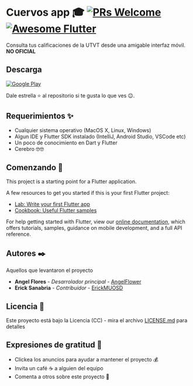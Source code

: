 # Cuervos app 🎓 [![PRs Welcome](https://img.shields.io/badge/PRs-welcome-brightgreen.svg?style=flat-square)](http://makeapullrequest.com) <a href="https://github.com/Solido/awesome-flutter"><img alt="Awesome Flutter" src="https://img.shields.io/badge/Awesome-Flutter-blue.svg?longCache=true&style=flat-square" /></a>

Consulta tus calificaciones de la UTVT desde una amigable interfaz móvil.
**NO OFICIAL**

## Descarga

[![Google Play](https://img.shields.io/badge/Google%20Play-Android-blue.svg?style=flat-square)](https://play.google.com/store/apps/details?id=com.cabisolutions.cuervos)

Dale estrella ⭐ al repositorio si te gusta lo que ves 😉.

## Requerimientos ✨
* Cualquier sistema operativo (MacOS X, Linux, Windows)
* Algun IDE y Flutter SDK instalado (IntelliJ, Android Studio, VSCode etc)
* Un poco de conocimiento en Dart y Flutter
* Cerebro 🤓🤓
## Comenzando 🚀

This project is a starting point for a Flutter application.

A few resources to get you started if this is your first Flutter project:

- [Lab: Write your first Flutter app](https://flutter.io/docs/get-started/codelab)
- [Cookbook: Useful Flutter samples](https://flutter.io/docs/cookbook)

For help getting started with Flutter, view our 
[online documentation](https://flutter.io/docs), which offers tutorials, 
samples, guidance on mobile development, and a full API reference.
## Autores ✒️

Aquellos que levantaron el proyecto

* **Angel Flores** - *Desarrolador principal* - [AngelFlower](https://github.com/angelflower)
* **Erick Sanabria** - *Contribuidor* - [ErickMUOSD](https://github.com/ErickMUOSD)

## Licencia 📄

Este proyecto está bajo la Licencia (CC) - mira el archivo [LICENSE.md](LICENSE.md) para detalles

## Expresiones de gratitud 🎁

* Clickea los anuncios para ayudar a mantener el proyecto 💰
* Invita un café ☕ a alguien del equipo
* Comenta a otros sobre este proyecto 📢